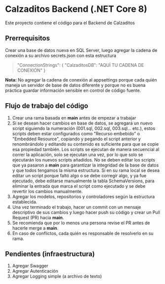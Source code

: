 # Calzaditos Backend (.NET Core 8)

Este proyecto contiene el código para el Backend de Calzaditos

## Prerrequisitos

Crear una base de datos nueva en SQL Server, luego agregar la cadena de conexión a su archivo secrets.json con esta estructura
>"ConnectionStrings": {
  "CalzaditosDB": "AQUÍ TU CADENA DE CONEXIÓN"
}

**Nota:** No agregar la cadena de conexión al appsettings porque cada quién maneja un servidor de base de datos diferente y porque no es buena práctica guardar información sensible en control de código fuente.

## Flujo de trabajo del código
1. Crear una rama basada en **main** antes de empezar a trabajar
2.  Si se desean hacer cambios en base de datos, se agregará un nuevo script siguiendo la numeración (001.sql, 002.sql, 003.sql... etc.), estos scripts deben estar configurados como "Recurso embebido" o "Embedded Resource", copiando y pegando el script anterior y renombrándolo y editando su contenido es suficiente para que se copie esa propiedad también. Los scripts se ejecutan de manera secuencial al correr la aplicación, solo se ejecutan una vez, por lo que solo se ejecutarán los nuevos scripts añadidos. No se deben editar los scripts que ya pasaron a **main** para garantizar la integridad de la base de datos y que todos tengamos la misma estructura.  Si en su rama local se desea editar un script porque faltó algo o se debe corregir algo, y ya fue ejecutado, debe editarse manualmente la tabla SchemaVersions, para eliminar la entrada que marca el script como ejecutado y se debe revertir los cambios manualmente.
3. Agregar los modelos, repositorios y controladores según la estructura establecida.
4. Una vez terminado el trabajo, hacer un commit con un mensaje descriptivo de sus cambios y luego hacer push su código y crear un Pull Request (PR) hacia **main**.
5. Se recomienda que por lo menos una persona revise el PR antes de hacerle merge a **main**.
6. En caso de conflictos, cada quién es responsable de resolverlo en su rama.

## Pendientes (infraestructura)

1. Agregar Swagger
2. Agregar Autenticación
3. Agregar Logging simple (a archivo de texto)
